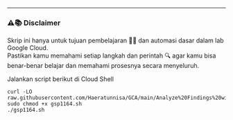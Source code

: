 ---
### ⚠️📚 Disclaimer

Skrip ini hanya untuk tujuan pembelajaran 🧑‍🎓 dan automasi dasar dalam lab Google Cloud.  
Pastikan kamu memahami setiap langkah dan perintah 🔍 agar kamu bisa benar-benar belajar dan memahami prosesnya secara menyeluruh.

Jalankan script berikut di Cloud Shell
```
curl -LO raw.githubusercontent.com/Haeratunnisa/GCA/main/Analyze%20Findings%20with%20Security%20Command%20Center/gsp1164.sh
sudo chmod +x gsp1164.sh
./gsp1164.sh
